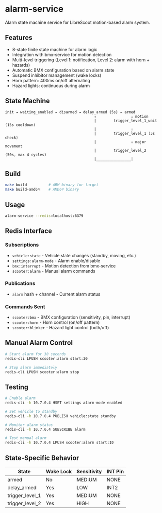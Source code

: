 # alarm-service

Alarm state machine service for LibreScoot motion-based alarm system.

## Features

- 8-state finite state machine for alarm logic
- Integration with bmx-service for motion detection
- Multi-level triggering (Level 1: notification, Level 2: alarm with horn + hazards)
- Automatic BMX configuration based on alarm state
- Suspend inhibitor management (wake locks)
- Horn pattern: 400ms on/off alternating
- Hazard lights: continuous during alarm

## State Machine

```
init → waiting_enabled → disarmed → delay_armed (5s) → armed
                                         ↑                ↓ motion
                                         |        trigger_level_1_wait (15s cooldown)
                                         |                ↓
                                         |        trigger_level_1 (5s check)
                                         |                ↓ major movement
                                         |        trigger_level_2 (50s, max 4 cycles)
                                         |________________|
```

## Build

```bash
make build          # ARM binary for target
make build-amd64    # AMD64 binary
```

## Usage

```bash
alarm-service --redis=localhost:6379
```

## Redis Interface

### Subscriptions

- `vehicle:state` - Vehicle state changes (standby, moving, etc.)
- `settings:alarm-mode` - Alarm enable/disable
- `bmx:interrupt` - Motion detection from bmx-service
- `scooter:alarm` - Manual alarm commands

### Publications

- `alarm` hash + channel - Current alarm status

### Commands Sent

- `scooter:bmx` - BMX configuration (sensitivity, pin, interrupt)
- `scooter:horn` - Horn control (on/off pattern)
- `scooter:blinker` - Hazard light control (both/off)

## Manual Alarm Control

```bash
# Start alarm for 30 seconds
redis-cli LPUSH scooter:alarm start:30

# Stop alarm immediately
redis-cli LPUSH scooter:alarm stop
```

## Testing

```bash
# Enable alarm
redis-cli -h 10.7.0.4 HSET settings alarm-mode enabled

# Set vehicle to standby
redis-cli -h 10.7.0.4 PUBLISH vehicle:state standby

# Monitor alarm status
redis-cli -h 10.7.0.4 SUBSCRIBE alarm

# Test manual alarm
redis-cli -h 10.7.0.4 LPUSH scooter:alarm start:10
```

## State-Specific Behavior

| State | Wake Lock | Sensitivity | INT Pin |
|-------|-----------|-------------|---------|
| armed | No | MEDIUM | NONE |
| delay_armed | Yes | LOW | INT2 |
| trigger_level_1 | Yes | MEDIUM | NONE |
| trigger_level_2 | Yes | HIGH | NONE |
